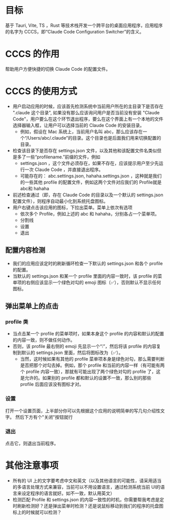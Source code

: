 # 目标
基于 Tauri, Vite, TS ，Rust 等技术栈开发一个跨平台的桌面应用程序，应用程序的名字为 CCCS，即“Claude Code Configuration Switcher”的含义。

# CCCS 的作用
帮助用户方便快捷的切换 Claude Code 的配置文件。

# CCCS 的使用方式
- 用户启动应用的时候，应该首先检测系统中当前用户所在的主目录下是否存在 ".claude 这个目录", 如果没有那么应该询问用户是否当前没有安装 "Claude Code"，用户要么在这个环节退出程序，要么在这个界面上有一个本地的文件选择器输入框，让用户可以选择当前的 Claude Code 的安装目录。
  - 例如，假设在 Mac 系统上，当前用户名叫 abc，那么应该存在一个“/Users/abc/.claude”的目录。这个目录也是后面我们用来切换配置的目录。
- 检查该目录下是否存在 settings.json 文件，以及其他和该配置文件名类似但是多了一些“profilename.”前缀的文件，例如
  - settings.json ，这个文件必须存在，如果不存在，应该提示用户至少先运行一次 Claude Code ，并直接退出程序。
  - 可能存在的： abc.settings.json, hahaha.settings.json ，这种就是我们的一些其他 profile 的配置文件，例如这两个文件对应我们的 Profile就是 abc和 hahaha
- 前述检查通过（即，存在 Claude Code 的目录以及一个默认的 settings.json 配置文件），则程序自动最小化到系统托盘图标。
- 用户右键点击该应用的图标，下拉出菜单。菜单上依次有选项
  - 依次多个 Profile，例如上述的 abc 和 hahaha，分别各占一个菜单项。 
  - 分割线
  - 设置
  - 退出

## 配置内容检测
- 我们的应用应该定时的刷新循环检查一下默认的 settings.json 和各个 profile 的配置。
- 当默认的 settings.json 和某一个 profile 里面的内容一致时，该 profile 的菜单项的右侧应该显示一个绿色对勾的 emoji 图标（✅），否则默认不显示任何图标。

## 弹出菜单上的点击

### profile 类
  - 当点击某一个 profile 的菜单项时，如果本身这个 profile 的内容和默认的配置的内容一致，则不做任何动作。
  - 否则，该 profile 最右侧的 emoji 先显示一个“❕”，然后将该 profile 的内容复制到默认的 settings.json 里面，然后将图标改为（✅）。
    - 当然，这时候如果有其他的 profile 菜单项本身是绿色对勾，那么需要判断是否把那个对勾去掉。例如，那个 profile 和当前的内容一样（有可能有两个 profile 内容一致），那就有可能出现了两个绿色对勾的 profile 了，这是允许的。如果别的 profile 都和默认的设置不一致，那么别的那些 profile 后面应该没有图标才对。


### 设置
打开一个设置页面，上半部分你可以先根据这个应用的说明简单的写几句介绍性文字。
然后下方有个"关闭"按钮就行

### 退出
点击它，则退出当前程序。


# 其他注意事项
- 所有的 UI 上的文字要考虑中文和英文（以及其他语言的可能性，请采用适当的多语言处理方式来兼容，当前可以不用设置语言，通过检测系统当前 UI的语言来设定程序的语言就好。如不一致，默认用英文）
- 检测匹配 Profile 和 settings.json 的内容一致性的时机，你需要帮我考虑是定时刷新检测好？还是弹出菜单时检测？还是说鼠标移动到我们的程序的托盘图标上的时候就可以检测？